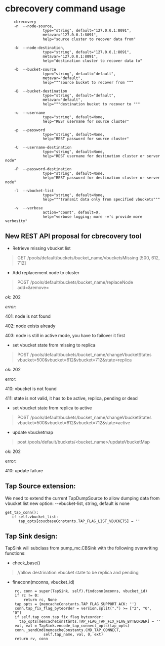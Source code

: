 cbrecovery command usage
========================


        cbrecovery
        -n  --node-source,
                     type="string", default="127.0.0.1:8091",
                     metavar="127.0.0.1:8091",
                     help="source cluster to recover data from"

        -N  --node-destination,
                     type="string", default="127.0.0.1:8091",
                     metavar="127.0.0.1:8091",
                     help="destination cluster to recover data to"

        -b  --bucket-source
                     type="string", default="default",
                     metavar="default",
                     help="""source bucket to recover from """

        -B  --bucket-destination
                     type="string", default="default",
                     metavar="default",
                     help="""destination bucket to recover to """

        -u  --username
                     type="string", default=None,
                     help="REST username for source cluster"

        -p  --password
                     type="string", default=None,
                     help="REST password for source cluster"

        -U  --username-destination
                     type="string", default=None,
                     help="REST username for destination cluster or server node"

        -P  --password-destination
                     type="string", default=None,
                     help="REST password for destination cluster or server node"

        -l  --vbucket-list
                     type="string", default=None,
                     help="""transmit data only from specified vbuckets"""

        -v  --verbose
                     action="count", default=0,
                     help="verbose logging; more -v's provide more verbosity"

New REST API proposal for cbrecovery tool
----------------------------------------

 - Retrieve missing vbucket list

> GET
> /pools/default/buckets/bucket_name/vbucketsMissing
> [500, 612, 712]

 - Add replacement node to cluster

> POST
> /pools/default/buckets/bucket_name/replaceNode
> add=<newnode>&remove=<oldnode>

*ok*: 202

*error*:

401: node is not found

402: node exists already

403: node is still in active mode, you have to failover it first

 - set vbucket state from missing to replica

> POST
> /pools/default/buckets/bucket_name/changeVbucketStates
> vbucket=500&vbucket=612&vbucket=712&state=replica

ok: 202

error:

410: vbucket is not found

411: state is not valid, it has to be active, replica, pending or dead

 - set vbucket state from replica to active

> POST
> /pools/default/buckets/bucket_name/changeVbucketStates
> vbucket=500&vbucket=612&vbucket=712&state=active

 - update vbucketmap

> post
> /pools/default/buckets/<bucket_name>/updateVbucketMap

ok: 202

error:

410: update failure


Tap Source extension:
---------------------

We need to extend the current TapDumpSource to allow dumping data from vbucket list
new option: --vbucket-list, string, default is none

    get_tap_conn():
       if self.vbucket_list:
          tap_opts[coucbaseConstants.TAP_FLAG_LIST_VBUCKETS] = ''

Tap Sink design:
----------------

TapSink will subclass from pump_mc.CBSink with the following overwriting functions:

- check_base()

>   //allow destrination vbucket state
> to be replica and pending


 - fineconn(mconns, vbucket_id)

        rc, conn = super(TapSink, self).findconn(mconns, vbucket_id)
        if rc != 0:
            return rc, None
        tap_opts = {memcacheConstants.TAP_FLAG_SUPPORT_ACK: ''}
        conn.tap_fix_flag_byteorder = version.split(".") >= ["2", "0", "0"]
        if self.tap_conn.tap_fix_flag_byteorder:
          tap_opts[memcacheConstants.TAP_FLAG_TAP_FIX_FLAG_BYTEORDER] = ''
        ext, val = TapSink.encode_tap_connect_opts(tap_opts)
        conn._sendCmd(memcacheConstants.CMD_TAP_CONNECT,
                     self.tap_name, val, 0, ext)
        return rv, conn
